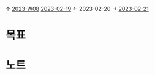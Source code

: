 
↑ [2023-W08](2023-W08.md)
[2023-02-19](2023-02-19.md) ← 2023-02-20 → [2023-02-21](2023-02-21.md)


# 목표



# 노트




